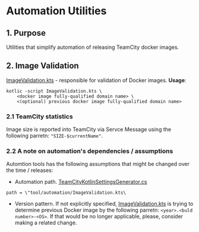 # Automation Utilities

## 1. Purpose
Utilities that simplify automation of releasing TeamCity docker images.


## 2. Image Validation
[ImageValidation.kts](ImageValidation.kts) - responsible for validation of Docker images.
**Usage**:
```
kotlic -script ImageValidation.kts \
    <docker image fully-qualified domain name> \
    <(optional) previous docker image fully-qualified domain name>
```

### 2.1 TeamCity statistics
Image size is reported into TeamCity via Servce Message using the following parretn: `"SIZE-$currentName"`.


### 2.2 A note on automation's dependencies / assumptions
Automtion tools has the following assumptions that might be changed over the time / releases:
* Automation path. [TeamCityKotlinSettingsGenerator.cs](../TeamCity.Docker/TeamCityKotlinSettingsGenerator.cs)
```
path = \"tool/automation/ImageValidation.kts\
```

* Version pattern. If not explicitly specified, [ImageValidation.kts](ImageValidation.kts) is trying to determine previous Docker image by the following parretn: `<year>.<buld number>-<OS>`. If that would be no longer applicable, please, consider making a related change. 
